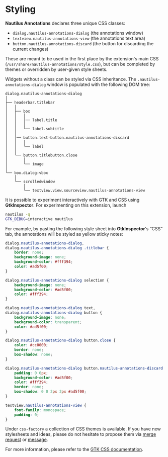 Styling
=======

**Nautilus Annotations** declares three unique CSS classes:

* `dialog.nautilus-annotations-dialog` (the annotations window)
* `textview.nautilus-annotations-view` (the annotations text area)
* `button.nautilus-annotations-discard` (the button for discarding the current
   changes)

These are meant to be used in the first place by the extension's main CSS
(`/usr/share/nautilus-annotations/style.css`), but can be completed by themes
or overridden by user-given style sheets.

Widgets without a class can be styled via CSS inheritance. The
`.nautilus-annotations-dialog` window is populated with the following DOM tree:

	dialog.nautilus-annotations-dialog
	│
	├── headerbar.titlebar
	│   │
	│   ├── box
	│   │   │
	│   │   │── label.title
	│   │   │
	│   │   ╰── label.subtitle
	│   │
	│   │── button.text-button.nautilus-annotations-discard
	│   │   │
	│   │   ╰── label
	│   │
	│   ╰── button.titlebutton.close
	│       │
	│       ╰── image
	│
	╰── box.dialog-vbox
	    │
	    ╰── scrolledwindow
	        │
	        ╰── textview.view.sourceview.nautilus-annotations-view

It is possible to experiment interactively with GTK and CSS using
**GtkInspector**. For experimenting on this extension, launch

``` sh
nautilus -q
GTK_DEBUG=interactive nautilus
```

For example, by pasting the following style sheet into **GtkInspector**'s “CSS”
tab, the annotations will be styled as yellow sticky notes:

``` css
dialog.nautilus-annotations-dialog,
dialog.nautilus-annotations-dialog .titlebar {
	border: none;
	background-image: none;
	background-color: #fff394;
	color: #ad5f00;
}

dialog.nautilus-annotations-dialog selection {
	background-image: none;
	background-color: #ad5f00;
	color: #fff394;
}

dialog.nautilus-annotations-dialog text,
dialog.nautilus-annotations-dialog button {
	background-image: none;
	background-color: transparent;
	color: #ad5f00;
}

dialog.nautilus-annotations-dialog button.close {
	color: #cc0000;
	border: none;
	box-shadow: none;
}

dialog.nautilus-annotations-dialog button.nautilus-annotations-discard {
	padding: 0 6px;
	background-color: #ad5f00;
	color: #fff394;
	border: none;
	box-shadow: 0 0 2px 2px #ad5f00;
}

textview.nautilus-annotations-view {
	font-family: monospace;
	padding: 0;
}
```

Under `css-factory` a collection of CSS themes is available. If you have new
stylesheets and ideas, please do not hesitate to propose them via
[merge request][1] or [message][2].

For more information, please refer to the [GTK CSS documentation][3].


  [1]: https://gitlab.gnome.org/madmurphy/nautilus-annotations
  [2]: https://gitlab.gnome.org/madmurphy/nautilus-annotations/issues
  [3]: https://docs.gtk.org/gtk3/css-overview.html


